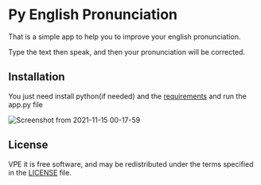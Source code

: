 # Py English Pronunciation
That is a simple app to help you to improve your english pronunciation.

Type the text then speak, and then your pronunciation will be corrected.

## Installation
You just need install python(if needed) and the [requirements](requirements.txt) and run the app.py file 

![Screenshot from 2021-11-15 00-17-59](https://user-images.githubusercontent.com/27186405/141717014-ff2a134c-c91f-41c6-ac24-360b54344c3c.png)

 
## License
VPE it is free software, and may be redistributed under the terms specified in the
[LICENSE] file.

[LICENSE]: LICENSE

